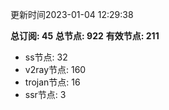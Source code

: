 更新时间2023-01-04 12:29:38

**总订阅: 45**
**总节点: 922**
**有效节点: 211**
- ss节点: 32
- v2ray节点: 160
- trojan节点: 16
- ssr节点: 3
